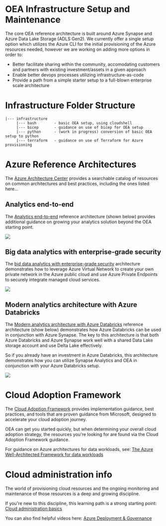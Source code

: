 # OEA Infrastructure Setup and Maintenance
The core OEA reference architecture is built around Azure Synapse and Azure Data Lake Storage (ADLS Gen2).
We currently offer a single setup option which utilizes the Azure CLI for the initial provisioning of the Azure resources needed, however we are working on adding more options in order to:
- Better facilitate sharing within the community, accomodating customers and partners with existing investment/assets in a given approach
- Enable better devops processes utilizing infrastructure-as-code
- Provide a path from a simple starter setup to a full-blown enterprise scale architecture

# Infrastructure Folder Structure
```text
|--- infrastructure
     |--- bash        - basic OEA setup, using cloudshell
     |--- bicep       - guidance on use of bicep for OEA setup
     |--- python      - (work in progress) conversion of basic OEA setup to python
     |--- terraform   - guidance on use of Terraform for Azure provisioning
```


# Azure Reference Architectures
The [Azure Architecture Center](https://docs.microsoft.com/en-us/azure/architecture/) provides a searchable catalog of resources on common architectures and best practices, including the ones listed here...

## Analytics end-to-end
The [Analytics end-to-end](https://docs.microsoft.com/en-us/azure/architecture/example-scenario/dataplate2e/data-platform-end-to-end) reference architecture (shown below) provides additional guidance on growing your analytics solution beyond the OEA starting point.

<img src="https://docs.microsoft.com/en-us/azure/architecture/example-scenario/dataplate2e/media/azure-analytics-end-to-end.png">

## Big data analytics with enterprise-grade security
The [bid data analytics with enterprise-grade security](https://docs.microsoft.com/en-us/azure/architecture/solution-ideas/articles/big-data-analytics-enterprise-grade-security) architecture demonstrates how to leverage Azure Virtual Network to create your own private network in the Azure public cloud and use Azure Private Endpoints to securely integrate managed cloud services.

<img src="https://docs.microsoft.com/en-us/azure/architecture/solution-ideas/media/big-data-analytics-enterprise-grade-security.png">

## Modern analytics architecture with Azure Databricks
The [Modern analytics architecture with Azure Databricks]() reference architecture (show below) demonstrates how Azure Databricks can be used in conjunction with Azure Synapse. The key to this architecture is that both Azure Databricks and Azure Synapse work well with a shared Data Lake storage account and use Delta Lake effectively.

So if you already have an investment in Azure Databricks, this architecture demonstrates how you can utilize Synapse Analytics and OEA in conjunction with your Azure Databricks setup.

<img src="https://docs.microsoft.com/en-us/azure/architecture/solution-ideas/media/azure-databricks-modern-analytics-architecture-diagram.png">

# Cloud Adoption Framework
The [Cloud Adoption Framework](https://docs.microsoft.com/en-us/azure/cloud-adoption-framework/) provides implementation guidance, best practices, and tools that are proven guidance from Microsoft, designed to accelerate your cloud adoption journey.

OEA can get you started quickly, but when determining your overall cloud adoption strategy, the resources you're looking for are found via the Cloud Adoption Framework guidance.

For guidance on Azure architectures for data workloads, see: [The Azure Well-Architected Framework for data workloads](https://docs.microsoft.com/en-us/azure/cloud-adoption-framework/scenarios/data-management/well-architected-framework)

# Cloud administration info
The world of provisioning cloud resources and the ongoing monitoring and maintenance of those resources is a deep and growing discipline.

If you're new to this discipline, this learning path is a strong starting point: [Cloud administration basics](https://docs.microsoft.com/en-us/learn/paths/cmu-admin/)

You can also find helpful videos here: [Azure Deployment & Governance](https://www.youtube.com/channel/UCZZ3-oMrVI5ssheMzaWC4uQ/videos)
